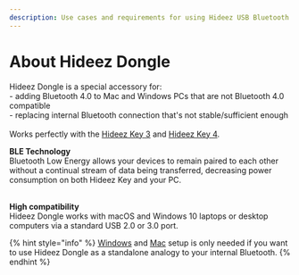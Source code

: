 ```yaml
---
description: Use cases and requirements for using Hideez USB Bluetooth Dongle
---
```


# About Hideez Dongle

Hideez Dongle is a special accessory for:\
\- adding Bluetooth 4.0 to Mac and Windows PCs that are not Bluetooth 4.0 compatible\
\- replacing internal Bluetooth connection that's not stable/sufficient enough\
\
Works perfectly with the [Hideez Key 3](https://hideez.com/products/hideez-key-3) and [Hideez Key 4](https://hideez.com/products/hideez-key-4).

**BLE Technology**\
Bluetooth Low Energy allows your devices to remain paired to each other without a continual stream of data being transferred, decreasing power consumption on both Hideez Key and your PC.

\
**High compatibility**\
Hideez Dongle works with macOS and Windows 10 laptops or desktop computers via a standard USB 2.0 or 3.0 port.

{% hint style="info" %}
[Windows](how-to-use-hideez-bluetooth-dongle-on-windows/) and [Mac](how-to-use-hideez-bluetooth-dongle-on-macos/) setup is only needed if you want to use Hideez Dongle as a standalone analogy to your internal Bluetooth.
{% endhint %}
